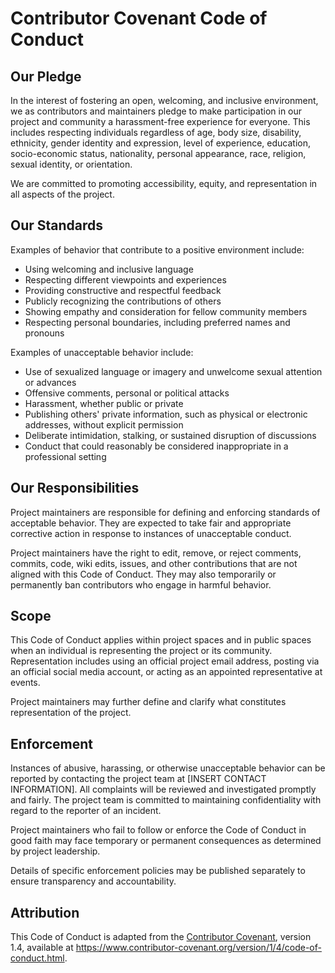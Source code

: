 # Contributor Covenant Code of Conduct

## Our Pledge

In the interest of fostering an open, welcoming, and inclusive environment, we as contributors and maintainers pledge to make participation in our project and community a harassment-free experience for everyone. This includes respecting individuals regardless of age, body size, disability, ethnicity, gender identity and expression, level of experience, education, socio-economic status, nationality, personal appearance, race, religion, sexual identity, or orientation.

We are committed to promoting accessibility, equity, and representation in all aspects of the project.

## Our Standards

Examples of behavior that contribute to a positive environment include:

- Using welcoming and inclusive language
- Respecting different viewpoints and experiences
- Providing constructive and respectful feedback
- Publicly recognizing the contributions of others
- Showing empathy and consideration for fellow community members
- Respecting personal boundaries, including preferred names and pronouns

Examples of unacceptable behavior include:

- Use of sexualized language or imagery and unwelcome sexual attention or advances
- Offensive comments, personal or political attacks
- Harassment, whether public or private
- Publishing others' private information, such as physical or electronic addresses, without explicit permission
- Deliberate intimidation, stalking, or sustained disruption of discussions
- Conduct that could reasonably be considered inappropriate in a professional setting

## Our Responsibilities

Project maintainers are responsible for defining and enforcing standards of acceptable behavior. They are expected to take fair and appropriate corrective action in response to instances of unacceptable conduct.

Project maintainers have the right to edit, remove, or reject comments, commits, code, wiki edits, issues, and other contributions that are not aligned with this Code of Conduct. They may also temporarily or permanently ban contributors who engage in harmful behavior.

## Scope

This Code of Conduct applies within project spaces and in public spaces when an individual is representing the project or its community. Representation includes using an official project email address, posting via an official social media account, or acting as an appointed representative at events.

Project maintainers may further define and clarify what constitutes representation of the project.

## Enforcement

Instances of abusive, harassing, or otherwise unacceptable behavior can be reported by contacting the project team at [INSERT CONTACT INFORMATION]. All complaints will be reviewed and investigated promptly and fairly. The project team is committed to maintaining confidentiality with regard to the reporter of an incident.

Project maintainers who fail to follow or enforce the Code of Conduct in good faith may face temporary or permanent consequences as determined by project leadership.

Details of specific enforcement policies may be published separately to ensure transparency and accountability.

## Attribution

This Code of Conduct is adapted from the [Contributor Covenant](https://www.contributor-covenant.org), version 1.4, available at https://www.contributor-covenant.org/version/1/4/code-of-conduct.html.


